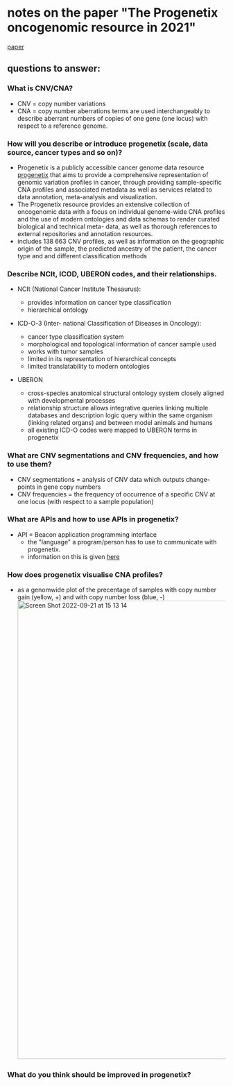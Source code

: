 # notes on the paper "The Progenetix oncogenomic resource in 2021"
[paper](https://doi.org/10.1093/database/baab043)  

## questions to answer:

### What is CNV/CNA?
* CNV = copy number variations
* CNA = copy number aberrations
terms are used interchangeably to describe aberrant numbers of copies of one gene (one locus) with respect to a reference genome.

### How will you describe or introduce progenetix (scale, data source, cancer types and so on)? 
* Progenetix is a publicly accessible cancer genome data resource [progenetix](progenetix.org) that aims to provide a comprehensive representation of genomic variation profiles in cancer, through providing sample-specific CNA profiles and associated metadata as well as services related to data annotation, meta-analysis and visualization.
* The Progenetix resource provides an extensive collection of oncogenomic data with a focus on individual genome-wide CNA profiles and the use of modern ontologies and data schemas to render curated biological and technical meta- data, as well as thorough references to external repositories and annotation resources.
* includes 138 663 CNV profiles, as well as information on the geographic origin of the sample, the predicted ancestry of the patient, the cancer type and and different classification methods


### Describe NCIt, ICOD, UBERON codes, and their relationships.
* NCIt (National Cancer Institute Thesaurus):
  - provides information on cancer type classification
  - hierarchical ontology

* ICD-O-3 (Inter- national Classification of Diseases in Oncology):
  - cancer type classification system
  - morphological and topological information of cancer sample used
  - works with tumor samples
  - limited in its representation of hierarchical concepts
  - limited translatability to modern ontologies

* UBERON
  - cross-species anatomical structural ontology system closely aligned with developmental processes
  - relationship structure allows integrative queries linking multiple databases and description logic query within the same organism (linking related organs) and between model animals and humans
  - all existing ICD-O codes were mapped to UBERON terms in progenetix

### What are CNV segmentations and CNV frequencies, and how to use them? 
* CNV segmentations = analysis of CNV data which outputs change-points in gene copy numbers
* CNV frequencies = the frequency of occurrence of a specific CNV at one locus (with respect to a sample population)

### What are APIs and how to use APIs in progenetix?
* API = Beacon application programming interface
  - the "language" a program/person has to use to communicate with progenetix.
  - information on this is given [here](https://docs.progenetix.org/services/)

### How does progenetix visualise CNA profiles?
  - as a genomwide plot of the precentage of samples with copy number gain (yellow, +) and with copy number loss (blue, -)<img width="1056" alt="Screen Shot 2022-09-21 at 15 13 14" src="https://user-images.githubusercontent.com/103630748/191513194-7fe7af06-c530-4024-93e4-10aa4e5b0560.png">


### What do you think should be improved in progenetix?
